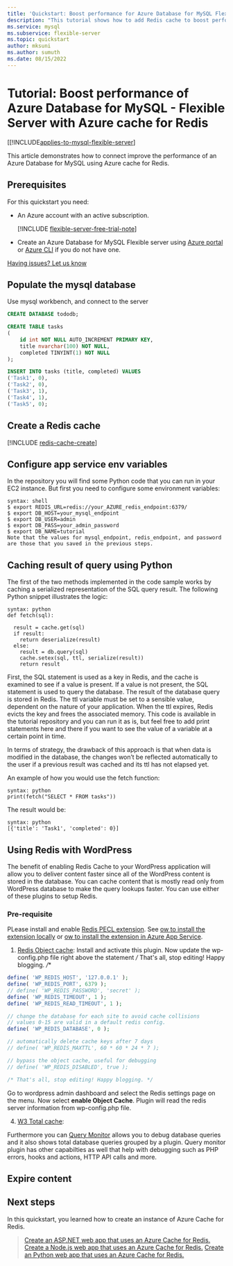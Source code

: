 ```yaml
---
title: 'Quickstart: Boost performance for Azure Database for MySQL Flexible Server with Redis'
description: "This tutorial shows how to add Redis cache to boost performance for your Azure Database for MySQL Flexible Server."
ms.service: mysql
ms.subservice: flexible-server
ms.topic: quickstart
author: mksuni
ms.author: sumuth 
ms.date: 08/15/2022
---
```


# Tutorial: Boost performance of Azure Database for MySQL - Flexible Server with Azure cache for Redis 

[[!INCLUDE[applies-to-mysql-flexible-server](../includes/applies-to-mysql-flexible-server.md)]

This article demonstrates how to connect improve the performance of an Azure Database for MySQL using Azure cache for Redis. 

## Prerequisites

For this quickstart you need:

- An Azure account with an active subscription. 

    [!INCLUDE [flexible-server-free-trial-note](../includes/flexible-server-free-trial-note.md)]
- Create an Azure Database for MySQL Flexible server using [Azure portal](./quickstart-create-server-portal.md) <br/> or [Azure CLI](./quickstart-create-server-cli.md) if you do not have one.

[Having issues? Let us know](https://github.com/MicrosoftDocs/azure-docs/issues)

## Populate the mysql database

Use mysql workbench, and connect to the server 

```sql
CREATE DATABASE tododb;

CREATE TABLE tasks
(
	id int NOT NULL AUTO_INCREMENT PRIMARY KEY,
	title nvarchar(100) NOT NULL,
	completed TINYINT(1) NOT NULL
);

INSERT INTO tasks (title, completed) VALUES
('Task1', 0),
('Task2', 0),
('Task3', 1),
('Task4', 1),
('Task5', 0);

```

## Create a Redis cache 
[!INCLUDE [redis-cache-create](../../azure-cache-for-redis/includes/redis-cache-create.md)]

## Configure app service env variables 
In the repository you will find some Python code that you can run in your EC2 instance. But first you need to configure some environment variables:
```
syntax: shell
$ export REDIS_URL=redis://your_AZURE_redis_endpoint:6379/
$ export DB_HOST=your_mysql_endpoint
$ export DB_USER=admin
$ export DB_PASS=your_admin_password
$ export DB_NAME=tutorial
Note that the values for mysql_endpoint, redis_endpoint, and password are those that you saved in the previous steps.
```

## Caching result of query using Python 

The first of the two methods implemented in the code sample works by caching a serialized representation of the SQL query result. The following Python snippet illustrates the logic:
```
syntax: python
def fetch(sql):

  result = cache.get(sql)
  if result:
    return deserialize(result)
  else:
    result = db.query(sql)
    cache.setex(sql, ttl, serialize(result))
    return result
 ```   
 
 First, the SQL statement is used as a key in Redis, and the cache is examined to see if a value is present. If a value is not present, the SQL statement is used to query the database. The result of the database query is stored in Redis. The ttl variable must be set to a sensible value, dependent on the nature of your application. When the ttl expires, Redis evicts the key and frees the associated memory. This code is available in the tutorial repository and you can run it as is, but feel free to add print statements here and there if you want to see the value of a variable at a certain point in time.

In terms of strategy, the drawback of this approach is that when data is modified in the database, the changes won’t be reflected automatically to the user if a previous result was cached and its ttl has not elapsed yet.

An example of how you would use the fetch function:
```
syntax: python
print(fetch("SELECT * FROM tasks"))
```

The result would be:
```
syntax: python
[{'title': 'Task1', 'completed': 0}]
 ```
 
 ## Using Redis with WordPress
 
The benefit of enabling Redis Cache to your WordPress application will allow you to deliver content faster since all of the WordPress content is stored in the database. You can cache content that is mostly read only from WordPress database to make the query lookups faster. You can use either of these plugins to setup Redis.

### Pre-requisite
PLease install and enable [Redis PECL extension](https://pecl.php.net/package/redis). See [ow to install the extension locally](https://github.com/phpredis/phpredis/blob/develop/INSTALL.md) or [ow to install the extension in Azure App Service](https://learn.microsoft.com/en-us/azure/app-service/configure-language-php?pivots=platform-linux#enable-php-extensions).

1. [Redis Object cache](https://wordpress.org/plugins/redis-cache/): Install and activate this plugin. Now update the wp-config.php file right above the statement */* That's all, stop editing! Happy blogging. */**

```php
define( 'WP_REDIS_HOST', '127.0.0.1' );
define( 'WP_REDIS_PORT', 6379 );
// define( 'WP_REDIS_PASSWORD', 'secret' );
define( 'WP_REDIS_TIMEOUT', 1 );
define( 'WP_REDIS_READ_TIMEOUT', 1 );

// change the database for each site to avoid cache collisions
// values 0-15 are valid in a default redis config.
define( 'WP_REDIS_DATABASE', 0 );

// automatically delete cache keys after 7 days
// define( 'WP_REDIS_MAXTTL', 60 * 60 * 24 * 7 );

// bypass the object cache, useful for debugging
// define( 'WP_REDIS_DISABLED', true );

/* That's all, stop editing! Happy blogging. */

```
Go to wordpress admin dashboard and select the Redis settings page on the menu. Now select **enable Object Cache**. Plugin will read the redis server information from wp-config.php file.

4. [W3 Total cache](https://wordpress.org/plugins/w3-total-cache/):


Furthermore you can [Query Monitor](https://wordpress.org/plugins/query-monitor/) allows you to debug database queries and it also shows total database queries grouped by a plugin. Query monitor plugin has other capabilties as well that help with debugging such as PHP errors, hooks and actions, HTTP API calls and more. 
 
 ## Expire content 
 
    
## Next steps

In this quickstart, you learned how to create an instance of Azure Cache for Redis.

> [Create an ASP.NET web app that uses an Azure Cache for Redis.](../../azure-cache-for-redis/cache-web-app-howto.md)
> [Create a Node.js web app that uses an Azure Cache for Redis.](../../azure-cache-for-redis/cache-nodejs-get-started.md)
> [Create an Python web app that uses an Azure Cache for Redis.](../../azure-cache-for-redis/cache-python-get-started.md)

